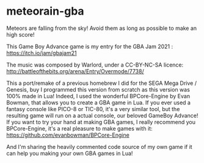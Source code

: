# meteorain-gba
Meteors are falling from the sky! Avoid them as long as possible to make an high score!



This Game Boy Advance game is my entry for the GBA Jam 2021 : https://itch.io/jam/gbajam21  

The music was composed by Warlord, under a CC-BY-NC-SA licence:
http://battleofthebits.org/arena/Entry/Overmode/7738/  

This a port/remake of a previous homebrew I did for the SEGA Mega Drive / Genesis, buy I programmed this version from scratch as this version was 100% made in Lua! Indeed, I used the wonderful BPCore-Engine by Evan Bowman, that allows you to create a GBA game in Lua. If you ever used a fantasy console like PICO-8 or TIC-80, it's a very similar tool, but the resulting game will run on a actual console, our beloved GameBoy Advance! If you want to try your hand at making GBA games, I really recommend you BPCore-Engine, it's a real pleasure to make games with it: 
https://github.com/evanbowman/BPCore-Engine  

And I'm sharing the heavily commented code source of my own game if it can help you making your own GBA games in Lua!

